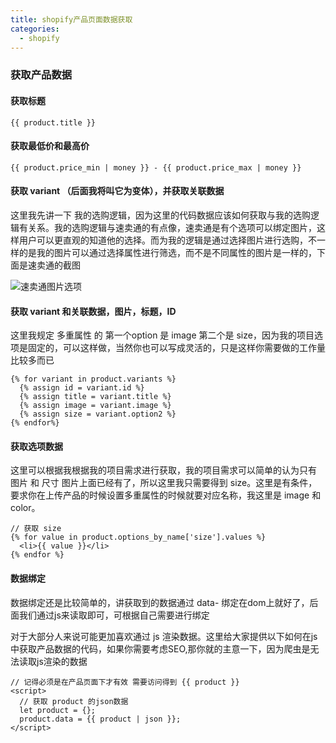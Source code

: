 ```yaml
---
title: shopify产品页面数据获取
categories:
  - shopify
---
```

### 获取产品数据



#### 获取标题

```
{{ product.title }}
```

#### 获取最低价和最高价

```
{{ product.price_min | money }} - {{ product.price_max | money }}
```

#### 获取 variant （后面我将叫它为变体），并获取关联数据

这里我先讲一下 我的选购逻辑，因为这里的代码数据应该如何获取与我的选购逻辑有关系。我的选购逻辑与速卖通的有点像，速卖通是有个选项可以绑定图片，这样用户可以更直观的知道他的选择。而为我的逻辑是通过选择图片进行选购，不一样的是我的图片可以通过选择属性进行筛选，而不是不同属性的图片是一样的，下面是速卖通的截图

![速卖通图片选项](https://img-blog.csdnimg.cn/20200330124554589.gif)

####  **获取 variant 和关联数据，图片，标题，ID**

这里我规定 多重属性 的 第一个option 是 image 第二个是 size，因为我的项目选项是固定的，可以这样做，当然你也可以写成灵活的，只是这样你需要做的工作量比较多而已

~~~
{% for variant in product.variants %}
  {% assign id = variant.id %}
  {% assign title = variant.title %}
  {% assign image = variant.image %}
  {% assign size = variant.option2 %}
{% endfor%}
~~~

#### 获取选项数据

这里可以根据我根据我的项目需求进行获取，我的项目需求可以简单的认为只有 图片 和 尺寸
图片上面已经有了，所以这里我只需要得到 size。这里是有条件，要求你在上传产品的时候设置多重属性的时候就要对应名称，我这里是 image 和 color。

```
// 获取 size
{% for value in product.options_by_name['size'].values %}
  <li>{{ value }}</li>
{% endfor %}

```

#### 数据绑定

数据绑定还是比较简单的，讲获取到的数据通过 data- 绑定在dom上就好了，后面我们通过js来读取即可，可根据自己需要进行绑定

对于大部分人来说可能更加喜欢通过 js 渲染数据。这里给大家提供以下如何在js中获取产品数据的代码，如果你需要考虑SEO,那你就的主意一下，因为爬虫是无法读取js渲染的数据

````
// 记得必须是在产品页面下才有效 需要访问得到 {{ product }}
<script>
  // 获取 product 的json数据
  let product = {};
  product.data = {{ product | json }};
</script>
````

